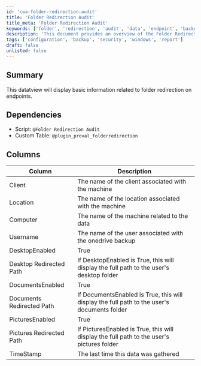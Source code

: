 ```yaml
---
id: 'cwa-folder-redirection-audit'
title: 'Folder Redirection Audit'
title_meta: 'Folder Redirection Audit'
keywords: ['folder', 'redirection', 'audit', 'data', 'endpoint', 'backup']
description: 'This document provides an overview of the Folder Redirection Audit, detailing the information displayed related to folder redirection on endpoints, including dependencies, columns, and their descriptions.'
tags: ['configuration', 'backup', 'security', 'windows', 'report']
draft: false
unlisted: false
---
```

## Summary

This datatview will display basic information related to folder redirection on endpoints.

## Dependencies

- Script: `@Folder Redirection Audit`
- Custom Table: `@plugin_proval_folderredirection`

## Columns

| Column                     | Description                                                                                   |
|---------------------------|-----------------------------------------------------------------------------------------------|
| Client                    | The name of the client associated with the machine                                            |
| Location                  | The name of the location associated with the machine                                          |
| Computer                  | The name of the machine related to the data                                                  |
| Username                  | The name of the user associated with the onedrive backup                                     |
| DesktopEnabled             | True|False - Will display if the users "Desktop" folder is being redirected                   |
| Desktop Redirected Path   | If DesktopEnabled is True, this will display the full path to the user's desktop folder      |
| DocumentsEnabled          | True|False - Will display if the users "Documents" folder is being redirected                  |
| Documents Redirected Path | If DocumentsEnabled is True, this will display the full path to the user's documents folder  |
| PicturesEnabled           | True|False - Will display if the users "Pictures" folder is being redirected                   |
| Pictures Redirected Path  | If PicturesEnabled is True, this will display the full path to the user's pictures folder    |
| TimeStamp                 | The last time this data was gathered                                                          |



